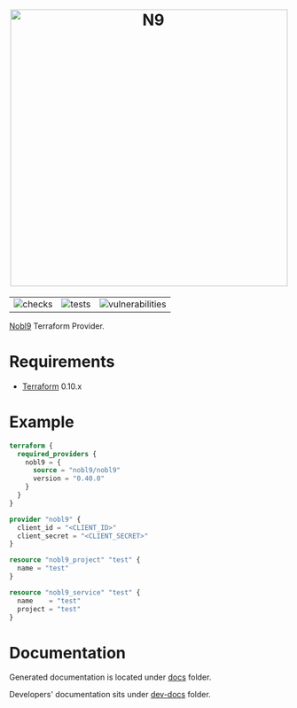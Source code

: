 <!-- markdownlint-disable line-length html -->
<h1 align="center">
   <picture>
      <source media="(prefers-color-scheme: dark)" srcset="https://github.com/nobl9/terraform-provider-nobl9/assets/48822818/2e164ead-61b5-4873-9704-d0fb6ad8ffc9">
      <source media="(prefers-color-scheme: light)" srcset="https://github.com/nobl9/terraform-provider-nobl9/assets/48822818/fd32d8a5-4c51-4797-9f3d-a68e721fbbd2">
      <img alt="N9" src="https://github.com/nobl9/terraform-provider-nobl9/assets/48822818/fd32d8a5-4c51-4797-9f3d-a68e721fbbd2" width="500" />
   </picture>
</h1>

<div align="center">
  <table>
    <tr>
      <td>
        <img alt="checks" src="https://github.com/nobl9/terraform-provider-nobl9/actions/workflows/checks.yml/badge.svg?event=push">
      </td>
      <td>
        <img alt="tests" src="https://github.com/nobl9/terraform-provider-nobl9/actions/workflows/unit-tests.yml/badge.svg?event=push">
      </td>
      <td>
        <img alt="vulnerabilities" src="https://github.com/nobl9/terraform-provider-nobl9/actions/workflows/vulns.yml/badge.svg?event=push">
      </td>
    </tr>
  </table>
</div>
<!-- markdownlint-enable line-length html -->

[Nobl9](https://www.nobl9.com/) Terraform Provider.

# Requirements

- [Terraform](https://www.terraform.io/downloads.html) 0.10.x

# Example

```terraform
terraform {
  required_providers {
    nobl9 = {
      source = "nobl9/nobl9"
      version = "0.40.0"
    }
  }
}

provider "nobl9" {
  client_id = "<CLIENT_ID>"
  client_secret = "<CLIENT_SECRET>"
}

resource "nobl9_project" "test" {
  name = "test"
}

resource "nobl9_service" "test" {
  name    = "test"
  project = "test"
}
```

# Documentation

Generated documentation is located under [docs](./docs) folder.

Developers' documentation sits under [dev-docs](./dev-docs) folder.
